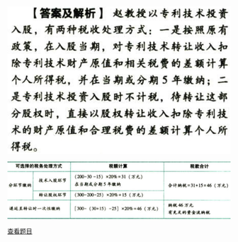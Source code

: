 ![](cfa5253655c0178556b653abeb8add61.png)

![](366d5812398164357455e7a9b104af2c.png)

[查看题目](../C05.个人所得税法.本章真题.md#54-题目)

